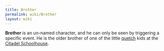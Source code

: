 ```yaml
---
title: Brother
permalink: wiki/Brother
layout: wiki
---
```


**Brother** is an un-named character, and he can only be seen by
triggering a specific event. He is the older brother of one of the
little [quetch](quetch "wikilink") kids at the [Citadel
Schoolhouse](Citadel_Schoolhouse "wikilink").
